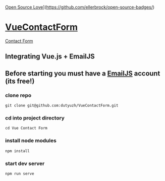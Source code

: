 [Open Source Love](https://badges.frapsoft.com/os/v1/open-source.svg?v=103)](https://github.com/ellerbrock/open-source-badges/)

# [VueContactForm](https://github.com/dutyuzh/VueContactForm)

[Contact Form](https://github.com/dutyuzh/VueContactForm/blob/master/src/assets/images/contact-form.png)

## Integrating Vue.js + EmailJS

## Before starting you must have a [EmailJS](http://www.emailjs.com/) account (its free!)

### clone repo
 
`git clone git@github.com:dutyuzh/VueContactForm.git`

### cd into project directory

`cd Vue Contact Form`

### install node modules

`npm install`

### start dev server

`npm run serve`
